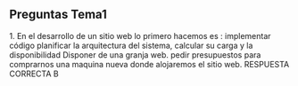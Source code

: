 
## Preguntas Tema1
<pregunta1>
  <enunciado>1. En el desarrollo de un sitio web lo primero hacemos es :</enunciado>
  <opcionA>implementar código</opcionA>
  <opcionB>planificar la arquitectura del sistema, calcular su carga y la disponibilidad</opcionB>
  <opcionC>Disponer de una granja web.</opcionC>
  <opcionD>pedir presupuestos para comprarnos una maquina nueva donde alojaremos el sitio web.</opcionD>
  <solucion>RESPUESTA CORRECTA B</solucion>
</pregunta>

